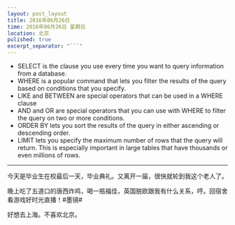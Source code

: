 ```yaml
---
layout: post_layout
title: 2016年06月26日
time: 2016年06月26日 星期日
location: 北京
pulished: true
excerpt_separator: "```"
---
```




* SELECT is the clause you use every time you want to query information from a database.
* WHERE is a popular command that lets you filter the results of the query based on conditions that you specify.
* LIKE and BETWEEN are special operators that can be used in a WHERE clause
* AND and OR are special operators that you can use with WHERE to filter the query on two or more conditions.
* ORDER BY lets you sort the results of the query in either ascending or descending order.
* LIMIT lets you specify the maximum number of rows that the query will return. This is especially important in large tables that have thousands or even millions of rows.


***

今天是毕业生在校最后一天，毕业典礼。又离开一届，很快就轮到我这个老人了。

晚上吃了五道口的唐西炸鸡，喝一瓶福佳，英国脱欧跟我有什么关系，哼。回宿舍看游戏好时光直播！#墨镜#

好想去上海。不喜欢北京。